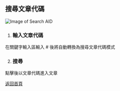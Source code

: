 ## 搜尋文章代碼

![Image of Search AID](../v1/images/search_aid.png) 

1. ### 輸入文章代碼
在關鍵字輸入區輸入 # 後將自動轉換為搜尋文章代碼模式

2. ### 搜尋
點擊後以文章代碼進入文章  
  
[返回首頁](https://kimieno.github.io/android.pitt) 